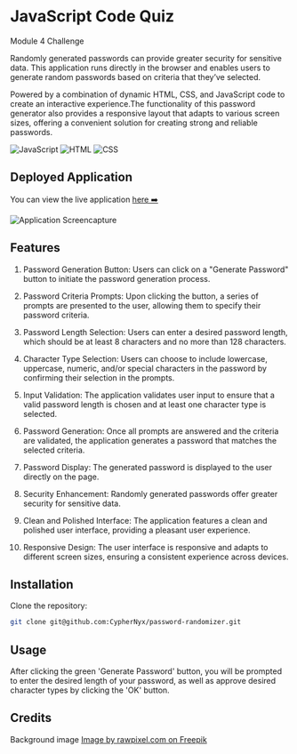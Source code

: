 # JavaScript Code Quiz
Module 4 Challenge

Randomly generated passwords can provide greater security for sensitive data. This application runs directly in the browser and enables users to generate random passwords based on criteria that they’ve selected.

Powered by a combination of dynamic HTML, CSS, and JavaScript code to create an interactive experience.The functionality of this password generator also provides a responsive layout that adapts to various screen sizes, offering a convenient solution for creating strong and reliable passwords.

![JavaScript](./images/js.svg)
![HTML](./images/html.svg)
![CSS](./images/css.svg)

## Deployed Application
You can view the live application
[here ➡️](https://cyphernyx.github.io/password-randomizer/)

![Application Screencapture](./images/screencapture-password-generator.png)
## Features

1. Password Generation Button: Users can click on a "Generate Password" button to initiate the password generation process.

2. Password Criteria Prompts: Upon clicking the button, a series of prompts are presented to the user, allowing them to specify their password criteria.

3. Password Length Selection: Users can enter a desired password length, which should be at least 8 characters and no more than 128 characters.

4. Character Type Selection: Users can choose to include lowercase, uppercase, numeric, and/or special characters in the password by confirming their selection in the prompts.

5. Input Validation: The application validates user input to ensure that a valid password length is chosen and at least one character type is selected.

6. Password Generation: Once all prompts are answered and the criteria are validated, the application generates a password that matches the selected criteria.

7. Password Display: The generated password is displayed to the user directly on the page.

8. Security Enhancement: Randomly generated passwords offer greater security for sensitive data.

9. Clean and Polished Interface: The application features a clean and polished user interface, providing a pleasant user experience.

10. Responsive Design: The user interface is responsive and adapts to different screen sizes, ensuring a consistent experience across devices.

## Installation

Clone the repository:

```sh
git clone git@github.com:CypherNyx/password-randomizer.git
```

## Usage

After clicking the green 'Generate Password' button, you will be prompted to enter the desired length of your password, as well as approve desired character types by clicking the 'OK' button.



## Credits
Background image [Image by rawpixel.com on Freepik](https://www.freepik.com/free-vector/green-futuristic-waves-background-with-computer-code-technology_16406692.htm#query=security%20wallpaper&position=17&from_view=search&track=ais)


